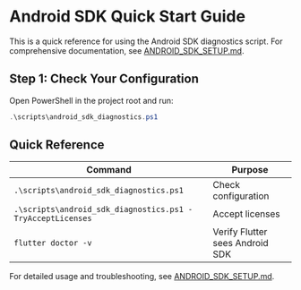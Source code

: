 # Android SDK Quick Start Guide

This is a quick reference for using the Android SDK diagnostics script. For comprehensive documentation, see [ANDROID_SDK_SETUP.md](../ANDROID_SDK_SETUP.md).

## Step 1: Check Your Configuration

Open PowerShell in the project root and run:

```powershell
.\scripts\android_sdk_diagnostics.ps1
```

## Quick Reference

| Command | Purpose |
|---------|---------|
| `.\scripts\android_sdk_diagnostics.ps1` | Check configuration |
| `.\scripts\android_sdk_diagnostics.ps1 -TryAcceptLicenses` | Accept licenses |
| `flutter doctor -v` | Verify Flutter sees Android SDK |

For detailed usage and troubleshooting, see [ANDROID_SDK_SETUP.md](../ANDROID_SDK_SETUP.md).
